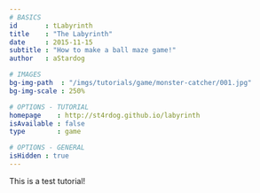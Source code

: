 ```yaml
---
# BASICS
id       : tLabyrinth
title    : "The Labyrinth"
date     : 2015-11-15
subtitle : "How to make a ball maze game!"
author   : aStardog

# IMAGES
bg-img-path  : "/imgs/tutorials/game/monster-catcher/001.jpg"
bg-img-scale : 250%

# OPTIONS - TUTORIAL
homepage    : http://st4rdog.github.io/labyrinth
isAvailable : false
type        : game

# OPTIONS - GENERAL
isHidden : true
---
```

This is a test tutorial!
